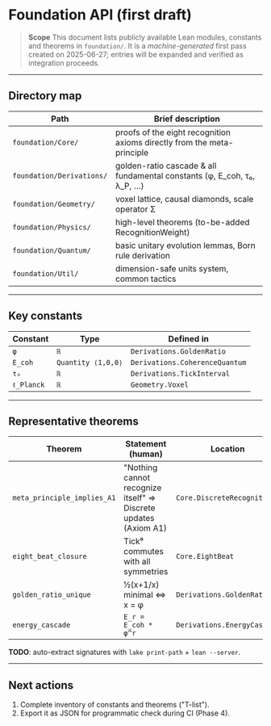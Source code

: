 # Foundation API (first draft)

> **Scope** This document lists publicly available Lean modules, constants and theorems in `foundation/`.  It is a *machine-generated* first pass created on 2025-06-27; entries will be expanded and verified as integration proceeds.

---
## Directory map

| Path | Brief description |
|------|-------------------|
| `foundation/Core/` | proofs of the eight recognition axioms directly from the meta-principle |
| `foundation/Derivations/` | golden-ratio cascade & all fundamental constants (φ, E_coh, τ₀, λ_P, …) |
| `foundation/Geometry/` | voxel lattice, causal diamonds, scale operator Σ |
| `foundation/Physics/` | high-level theorems (to-be-added RecognitionWeight) |
| `foundation/Quantum/` | basic unitary evolution lemmas, Born rule derivation |
| `foundation/Util/` | dimension-safe units system, common tactics |

---
## Key constants

| Constant | Type | Defined in |
|----------|------|-----------|
| `φ` | `ℝ` | `Derivations.GoldenRatio` |
| `E_coh` | `Quantity ⟨1,0,0⟩` | `Derivations.CoherenceQuantum` |
| `τ₀` | `ℝ` | `Derivations.TickInterval` |
| `ℓ_Planck` | `ℝ` | `Geometry.Voxel` |

---
## Representative theorems

| Theorem | Statement (human) | Location |
|---------|-------------------|----------|
| `meta_principle_implies_A1` | "Nothing cannot recognize itself" ⇒ Discrete updates (Axiom A1) | `Core.DiscreteRecognition` |
| `eight_beat_closure` | Tick⁸ commutes with all symmetries | `Core.EightBeat` |
| `golden_ratio_unique` | ½(x+1/x) minimal ⇔ x = φ | `Derivations.GoldenRatio` |
| `energy_cascade` | `E_r = E_coh * φ^r` | `Derivations.EnergyCascade` |

**TODO**: auto-extract signatures with `lake print-path` + `lean --server`.

---
## Next actions
1. Complete inventory of constants and theorems ("T-list").
2. Export it as JSON for programmatic check during CI (Phase 4). 